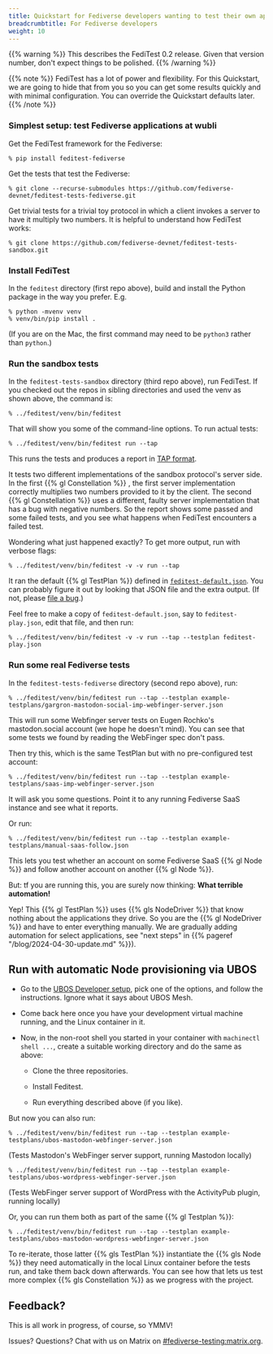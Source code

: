 ```yaml
---
title: Quickstart for Fediverse developers wanting to test their own application
breadcrumbtitle: For Fediverse developers
weight: 10
---
```


{{% warning %}}
This describes the FediTest 0.2 release. Given that version number, don't expect
things to be polished.
{{% /warning %}}

{{% note %}}
FediTest has a lot of power and flexibility. For this Quickstart, we are going to hide
that from you so you can get some results quickly and with minimal configuration.
You can override the Quickstart defaults later.
{{% /note %}}

### Simplest setup: test Fediverse applications at wubli

Get the FediTest framework for the Fediverse:

```
% pip install feditest-fediverse
```

Get the tests that test the Fediverse:
```
% git clone --recurse-submodules https://github.com/fediverse-devnet/feditest-tests-fediverse.git
```

Get trivial tests for a trivial toy protocol in which a client invokes a server to
have it multiply two numbers. It is helpful to understand how FediTest works:

```
% git clone https://github.com/fediverse-devnet/feditest-tests-sandbox.git
```

### Install FediTest

In the `feditest` directory (first repo above), build and install the Python package
in the way you prefer. E.g.

```
% python -mvenv venv
% venv/bin/pip install .
```

(If you are on the Mac, the first command may need to be `python3` rather than `python`.)

### Run the sandbox tests

In the `feditest-tests-sandbox` directory (third repo above), run FediTest. If you
checked out the repos in sibling directories and  used the venv as shown above, the
command is:

```
% ../feditest/venv/bin/feditest
```

That will show you some of the command-line options. To run actual tests:

```
% ../feditest/venv/bin/feditest run --tap
```

This runs the tests and produces a report in [TAP format](https://node-tap.org/tap-format/).

It tests two different implementations of the sandbox protocol's server side. In the
first {{% gl Constellation %}} , the first server implementation correctly multiplies
two numbers provided to it by the client. The second {{% gl Constellation %}} uses
a different, faulty server implementation that has a bug with negative numbers. So the
report shows some passed and some failed tests, and you see what happens when FediTest
encounters a failed test.

Wondering what just happened exactly? To get more output, run with verbose flags:

```
% ../feditest/venv/bin/feditest -v -v run --tap
```

It ran the default {{% gl TestPlan %}} defined in
[``feditest-default.json``](https://github.com/fediverse-devnet/feditest-tests-sandbox/blob/develop/feditest-default.json).
You can probably figure it out by looking that JSON file and the extra output. (If not,
please [file a bug](https://github.com/fediverse-devnet/feditest/issues).)

Feel free to make a copy of `feditest-default.json`, say to `feditest-play.json`, edit
that file, and then run:

```
% ../feditest/venv/bin/feditest -v -v run --tap --testplan feditest-play.json
```

### Run some real Fediverse tests

In the `feditest-tests-fediverse` directory (second repo above), run:

```
% ../feditest/venv/bin/feditest run --tap --testplan example-testplans/gargron-mastodon-social-imp-webfinger-server.json
```

This will run some Webfinger server tests on Eugen Rochko's mastodon.social account (we
hope he doesn't mind). You can see that some tests we found by reading the WebFinger
spec don't pass.

Then try this, which is the same TestPlan but with no pre-configured test account:

```
% ../feditest/venv/bin/feditest run --tap --testplan example-testplans/saas-imp-webfinger-server.json
```

It will ask you some questions. Point it to any running Fediverse SaaS instance and
see what it reports.

Or run:

```
% ../feditest/venv/bin/feditest run --tap --testplan example-testplans/manual-saas-follow.json
```

This lets you test whether an account on some Fediverse SaaS {{% gl Node %}} and follow
another account on another {{% gl Node %}}.

But: tf you are running this, you are surely now thinking: **What terrible automation!**

Yep! This {{% gl TestPlan %}} uses {{% gls NodeDriver %}} that know nothing about the
applications they drive. So you are the {{% gl NodeDriver %}} and have to enter
everything manually. We are gradually adding automation for select applications, see
"next steps" in {{% pageref "/blog/2024-04-30-update.md" %}}).

## Run with automatic Node provisioning via UBOS

* Go to the [UBOS Developer setup](https://ubos.net/docs/development/setup/), pick
  one of the options, and follow the instructions. Ignore what it says about UBOS Mesh.

* Come back here once you have your development virtual machine running, and the Linux
  container in it.

* Now, in the non-root shell you started in your container with `machinectl shell ...`,
  create a suitable working directory and do the same as above:

  * Clone the three repositories.

  * Install Feditest.

  * Run everything described above (if you like).

But now you can also run:

```
% ../feditest/venv/bin/feditest run --tap --testplan example-testplans/ubos-mastodon-webfinger-server.json
```

(Tests Mastodon's WebFinger server support, running Mastodon locally)

```
% ../feditest/venv/bin/feditest run --tap --testplan example-testplans/ubos-wordpress-webfinger-server.json
```

(Tests WebFinger server support of WordPress with the ActivityPub plugin, running locally)

Or, you can run them both as part of the same {{% gl Testplan %}}:

```
% ../feditest/venv/bin/feditest run --tap --testplan example-testplans/ubos-mastodon-wordpress-webfinger-server.json
```

To re-iterate, those latter {{% gls TestPlan %}} instantiate the {{% gls Node %}} they need
automatically in the local Linux container before the tests run, and take them back down afterwards.
You can see how that lets us test more complex {{% gls Constellation %}} as we progress
with the project.

## Feedback?

This is all work in progress, of course, so YMMV!

Issues? Questions? Chat with us
on Matrix on [#fediverse-testing:matrix.org](https://matrix.to/#/%23fediverse-testing:matrix.org).
